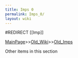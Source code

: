 ```yaml
---
title: Imps 0
permalink: Imps_0/
layout: wiki
---
```

#REDIRECT [[Imp]]

[MainPage](/keeperrl_wiki/ "wikilink")>>[Old_Wiki](/keeperrl_wiki/Old_Wiki "wikilink")>>[Old_Imps](/keeperrl_wiki/Old_Imps "wikilink")

Other items in this section

